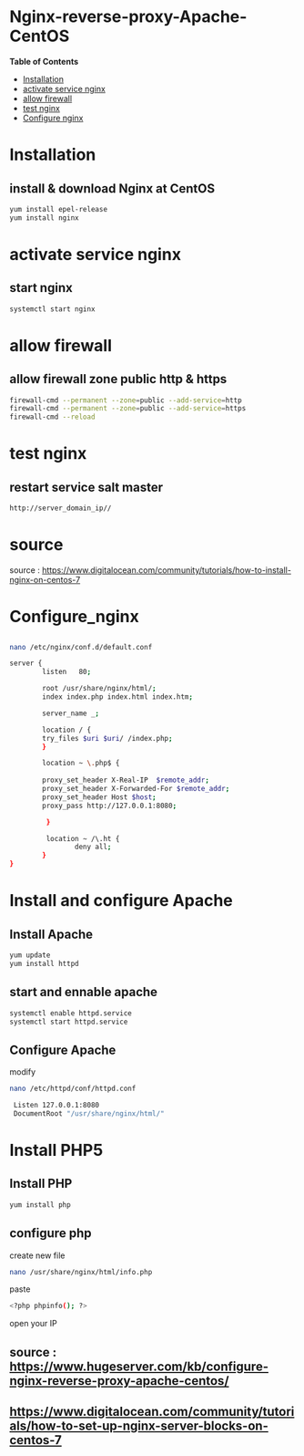 # Nginx-reverse-proxy-Apache-CentOS

**Table of Contents**
* [Installation](#installation)
* [activate service nginx](#activated)
* [allow firewall](#firewall)
* [test nginx](#test)
* [Configure nginx](#Configure_nginx)

# Installation
## install & download Nginx at CentOS
```bash
yum install epel-release
yum install nginx
```
# activate service nginx
## start nginx
```bash
systemctl start nginx
```
# allow firewall
## allow firewall zone public http & https
```bash
firewall-cmd --permanent --zone=public --add-service=http 
firewall-cmd --permanent --zone=public --add-service=https
firewall-cmd --reload
```
# test nginx
## restart service salt master
```bash
http://server_domain_ip//
```
# source
source : https://www.digitalocean.com/community/tutorials/how-to-install-nginx-on-centos-7

# Configure_nginx 
## 
```bash
nano /etc/nginx/conf.d/default.conf
```
```bash
server {
        listen   80; 

        root /usr/share/nginx/html/; 
        index index.php index.html index.htm;

        server_name _; 

        location / {
        try_files $uri $uri/ /index.php;
        }

        location ~ \.php$ {
        
        proxy_set_header X-Real-IP  $remote_addr;
        proxy_set_header X-Forwarded-For $remote_addr;
        proxy_set_header Host $host;
        proxy_pass http://127.0.0.1:8080;

         }

         location ~ /\.ht {
                deny all;
        }
}
```
# Install and configure Apache
## Install Apache
```bash
yum update
yum install httpd
```
## start and ennable apache
```bash
systemctl enable httpd.service
systemctl start httpd.service
```
## Configure Apache
modify
```bash
nano /etc/httpd/conf/httpd.conf
```
```bash
 Listen 127.0.0.1:8080
 DocumentRoot "/usr/share/nginx/html/" 
 ```
 
 # Install PHP5
 ## Install PHP
 ```bash
 yum install php
 ```
 ## configure php
 create new file
 ```bash
 nano /usr/share/nginx/html/info.php
 ```
 paste
 ```bash
 <?php phpinfo(); ?>
 ```
 open your IP
 
 ## source : https://www.hugeserver.com/kb/configure-nginx-reverse-proxy-apache-centos/
 ##             https://www.digitalocean.com/community/tutorials/how-to-set-up-nginx-server-blocks-on-centos-7
